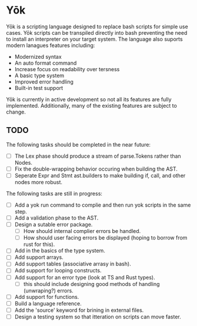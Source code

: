 # Yōk
Yōk is a scripting language designed to replace bash scripts for simple use cases.
Yōk scripts can be transpiled directly into bash preventing the need to install an interpreter on your target system. The language also suports modern lanagues features including:
- Modernized syntax
- An auto format command
- Increase focus on readability over tersness
- A basic type system
- Improved error handling
- Built-in test support

Yōk is currently in active development so not all its features are fully implemented.
Additionally, many of the existing features are subject to change.

## TODO
The following tasks should be completed in the near future:
- [ ] The Lex phase should produce a stream of parse.Tokens rather than Nodes.
- [ ] Fix the double-wrapping behavior occuring when building the AST.
- [ ] Seperate Expr and Stmt ast.builders to make building if, call, and other nodes more robust.

The following tasks are still in progress:
- [ ] Add a yok run command to complie and then run yok scripts in the same step.
- [ ] Add a validation phase to the AST.
- [ ] Design a sutable error package.
    - [ ] How should internal complier errors be handled.
    - [ ] How should user facing errors be displayed (hoping to borrow from rust for this).
- [ ] Add in the basics of the type system.
- [ ] Add support arrays.
- [ ] Add support tables (associative arrasy in bash).
- [ ] Add support for looping constructs.
- [ ] Add support for an error type (look at TS and Rust types).
    - [ ] this should include designing good methods of handling (unwraping?) errors.
- [ ] Add support for functions.
- [ ] Build a language reference.
- [ ] Add the 'source' keyword for brining in external files.
- [ ] Design a testing system so that itteration on scripts can move faster.